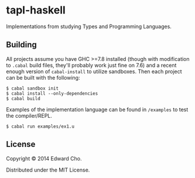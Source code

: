 # tapl-haskell

Implementations from studying Types and Programming Languages.

## Building

All projects assume you have GHC >=7.8 installed (though with
modification to `.cabal` build files, they'll probably work just fine
on 7.6) and a recent enough version of `cabal-install` to utilize
sandboxes. Then each project can be built with the following:

```
$ cabal sandbox init
$ cabal install --only-dependencies
$ cabal build
```

Examples of the implementation language can be found in `/examples` to
test the compiler/REPL.

```
$ cabal run examples/ex1.u
```

## License

Copyright © 2014 Edward Cho.

Distributed under the MIT License.
